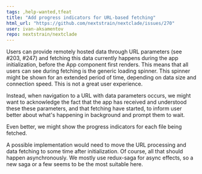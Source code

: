 ```yaml
---
tags: ,help-wanted,tfeat
title: "Add progress indicators for URL-based fetching"
html_url: "https://github.com/nextstrain/nextclade/issues/270"
user: ivan-aksamentov
repo: nextstrain/nextclade
---
```


Users can provide remotely hosted data through URL parameters (see #203, #247) and fetching this data currently happens during the app initialization, before the App component first renders. This means that all users can see during fetching is the generic loading spinner. This spinner might be shown for an extended period of time, depending on data size and connection speed. This is not a great user experience.

Instead, when navigation to a URL with data parameters occurs, we might want to acknowledge the fact that the app has received and understood these these parameters, and that fetching have started, to inform user better about what's happening in background and prompt them to wait.

Even better, we might show the progress indicators for each file being fetched.


A possible implementation would need to move the URL processing and data fetching to some time after initialization. Of course, all that should happen asynchronously. We mostly use redux-saga for async effects, so a new saga or a few seems to be the most suitable here.
